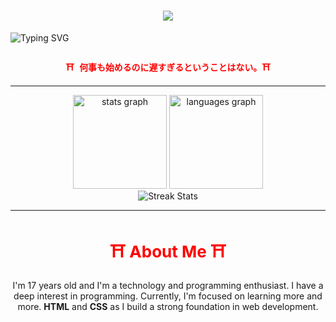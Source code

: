 <h1 align="center">
  <img src="https://readme-typing-svg.demolab.com?font=Fira+Code&weight=500&size=24&pause=1000&color=FF0000&center=true&vCenter=true&width=450&lines=Welcome+to+my+profile+%F0%9F%91%8B%F0%9F%8F%BF" />
</h1>


  <img src="https://www.gifcen.com/wp-content/uploads/2024/05/sukuna-gif-3.gif" alt="Typing SVG"/>
</div>

<div align="center">
  <h3 style="color:#FF0000;"><code>⛩️ 何事も始めるのに遅すぎるということはない。⛩️</code></h3>

  <hr/>

  <img src="https://github-readme-stats.vercel.app/api?username=Fallenzz2&hide_title=false&hide_rank=false&show_icons=true&include_all_commits=true&count_private=true&disable_animations=false&theme=transparent&title_color=FF0000&icon_color=FF0000&text_color=E1E9F0&bg_color=00000000&hide_border=true" height="150" alt="stats graph" />
  
  <img src="https://github-readme-stats.vercel.app/api/top-langs?username=Fallenzz2&locale=en&hide_title=false&layout=compact&card_width=320&langs_count=5&theme=transparent&title_color=FF0000&text_color=E1E9F0&bg_color=00000000&hide_border=true" height="150" alt="languages graph" />
</div>

<div align="center">
  <img src="https://github-readme-streak-stats.herokuapp.com/?user=bxnefly&theme=transparent&background=00000000&hide_border=true&ring=FF0000&fire=FF0000&currStreakLabel=FF0000&sideLabels=E1E9F0&dates=E1E9F0&sideNums=E1E9F0" alt="Streak Stats" />
</div>

---

<div align="center">
  <h2 style="color:#FF0000; font-size: 26px;">⛩️ About Me ⛩️</h2>
  <p style="font-size: 18px; color:#E1E9F0; max-width: 600px;">
  
I'm 17 years old and I'm a technology and programming enthusiast. I have a deep interest in programming. Currently, I'm focused on learning more and more. <strong>HTML</strong> and <strong>CSS</strong> as I build a strong foundation in web development.
  </p>
</div>
